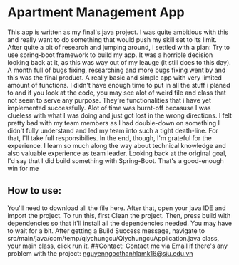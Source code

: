 # Apartment Management App
This app is written as my final's java project. I was quite ambitious with this and really want to do something that would push my skill set to its limit. After quite a bit of research and jumping around, i settled with a plan: Try to use spring-boot framework to build my app. It was a horrible decision looking back at it, as this was way out of my leauge (it still does to this day). A month full of bugs fixing, researching and more bugs fixing went by and this was the final product. A really basic and simple app with very limited amount of functions. I didn't have enough time to put in all the stuff i planed to and if you look at the code, you may see alot of weird file and class that not seem to serve any purpose. They're functionalities that i have yet implemented successfully. Alot of time was burnt-off becasuse I was clueless with what I was doing and just got lost in the wrong directions. I felt pretty bad with my team members as I had double-down on something I didn't fully understand and led my team into such a tight death-line. For that, I'll take full responsibilies. In the end, though, I'm grateful for the experience. I learn so much along the way about technical knowledge and also valuable experience as team leader. Looking back at the original goal, I'd say that I did build something with Spring-Boot. That's a good-enough win for me
## How to use:
You'll need to  download all the file here. After that, open your java IDE and import the project. To run this, first Clean the project. Then, press build with dependencies so that it'll install all the dependencies needed. You may have to wait for a bit. After getting a Build Success message, navigate to src/main/java/com/temp/qlychungcu/QlychungcuApplication.java class, your main class, click run it.
##Contact:
Contact me via Email if there's any problem with the project: nguyenngocthanhlamk16@siu.edu.vn
